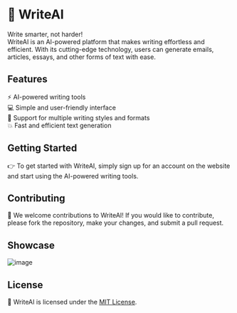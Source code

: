 # 📝 WriteAI
Write smarter, not harder!  
WriteAI is an AI-powered platform that makes writing effortless and efficient. With its cutting-edge technology, users can generate emails, articles, essays, and other forms of text with ease.

## Features
⚡️ AI-powered writing tools  
💻 Simple and user-friendly interface  
💼 Support for multiple writing styles and formats  
💥 Fast and efficient text generation  

## Getting Started
👉 To get started with WriteAI, simply sign up for an account on the website and start using the AI-powered writing tools.

## Contributing
🤝 We welcome contributions to WriteAI! If you would like to contribute, please fork the repository, make your changes, and submit a pull request.

## Showcase

![image](https://user-images.githubusercontent.com/99918741/218318628-6bfe980c-d32a-4f17-991e-123b378a030a.png)

## License
📜 WriteAI is licensed under the [MIT License](LICENSE.md).
